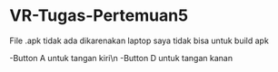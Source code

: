 # VR-Tugas-Pertemuan5
 
File .apk tidak ada dikarenakan laptop saya tidak bisa untuk build apk

-Button A untuk tangan kiri\n
-Button D untuk tangan kanan
